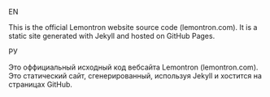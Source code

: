 EN

This is the official Lemontron website source code (lemontron.com). It is a static site generated with Jekyll and hosted on GitHub
Pages.

РУ

Это оффициальный исходный код вебсайта Lemontron (lemontron.com). Это статический сайт, сгенерированный, используя Jekyll и хостится на страницах GitHub.
